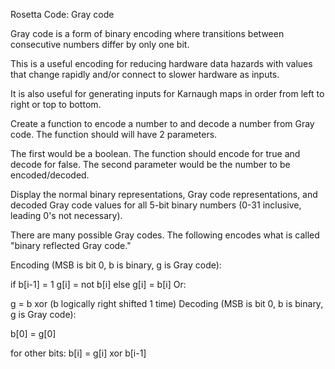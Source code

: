 Rosetta Code: Gray code



Gray code is a form of binary encoding where transitions between consecutive numbers differ by only one bit.

This is a useful encoding for reducing hardware data hazards with values that change rapidly and/or connect to slower hardware as inputs.

It is also useful for generating inputs for Karnaugh maps in order from left to right or top to bottom.

Create a function to encode a number to and decode a number from Gray code. The function should will have 2 parameters.

The first would be a boolean. The function should encode for true and decode for false. The second parameter would be the number to be encoded/decoded.

Display the normal binary representations, Gray code representations, and decoded Gray code values for all 5-bit binary numbers (0-31 inclusive, leading 0's not necessary).

There are many possible Gray codes. The following encodes what is called "binary reflected Gray code."

Encoding (MSB is bit 0, b is binary, g is Gray code):

if b[i-1] = 1
  g[i] = not b[i]
else
  g[i] = b[i]
Or:

g = b xor (b logically right shifted 1 time)
Decoding (MSB is bit 0, b is binary, g is Gray code):

b[0] = g[0]

for other bits:
b[i] = g[i] xor b[i-1]
